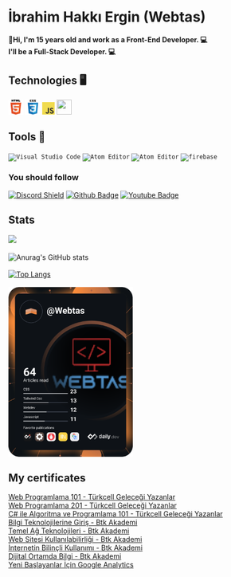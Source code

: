 # İbrahim Hakkı Ergin (Webtas)
**👋Hi, I'm 15 years old and work as a Front-End Developer. 💻<br>
I'll be a Full-Stack Developer. 💻**
## Technologies 🖥️
<code><img  width="30" height= "30" src="https://raw.githubusercontent.com/github/explore/80688e429a7d4ef2fca1e82350fe8e3517d3494d/topics/html/html.png"></code>
<code><img width= "30" height= "30" src="https://raw.githubusercontent.com/github/explore/80688e429a7d4ef2fca1e82350fe8e3517d3494d/topics/css/css.png"></code>
<code><img width= "25" height= "25" src="https://raw.githubusercontent.com/github/explore/80688e429a7d4ef2fca1e82350fe8e3517d3494d/topics/javascript/javascript.png"></code>
<code><img width= "30" height= "30" src="https://cdn.discordapp.com/attachments/781399912751038464/922958562123186176/1_5QD8DKhOjRe-gcYjozlLNQ-removebg-preview.png"></code>
## Tools 🧰
<code><img  alt="Visual Studio Code" width= "25" height= "25" src="https://cdn.icon-icons.com/icons2/2107/PNG/512/file_type_vscode_icon_130084.png"></code>
<code><img alt="Atom Editor"  width= "25" height= "25" src="https://cdn.discordapp.com/attachments/781399912751038464/911342236027985920/kisspng-atom-source-code-editor-text-editor-sublime-text-e-5b136f3de9bfc0.0257497515280003179574.png"></code>
<code><img alt="Atom Editor"  width= "25" height= "25" src="https://media.discordapp.net/attachments/781399912751038464/911344873750286386/B2I33n0iBujqXPO1xpgUeYmQNK9y3M7wd1W-Njlua6jNgfp1vF0VPCSOV61CCpWw-mo.png"></code>
<code><img src="https://img.icons8.com/color/48/000000/firebase.png" alt = "firebase" width= "28" height= "28"/></code>
### You should follow
[![Discord Shield](https://discordapp.com/api/guilds/502876029845766145/widget.png?style=shield)](https://discord.gg/dvFbf9y969)
[![Github Badge](https://img.shields.io/github/followers/06ergin06?style=social)](https://github.com/06ergin06)
[![Youtube Badge](https://img.shields.io/youtube/channel/subscribers/UCnu8zBv-6nGXLlxgsBYmksQ?style=social)](https://www.youtube.com/channel/UCnu8zBv-6nGXLlxgsBYmksQ/featured)
## Stats
![](https://komarev.com/ghpvc/?username=06ergin06&color=green)<br><br>
![Anurag's GitHub stats](https://github-readme-stats.vercel.app/api?username=06ergin06&show_icons=true&theme=dark)
<br><br>
[![Top Langs](https://github-readme-stats.vercel.app/api/top-langs/?username=06ergin06&layout=compact&theme=dark)](https://github.com/anuraghazra/github-readme-stats)<br><br>
<a href="https://app.daily.dev/Webtas"><img src="https://github.com/06ergin06/06ergin06/blob/main/devcard.svg" align = "center" width="250" alt="Ibrahim Hakki Ergin's Dev Card"/></a>
## My certificates
[Web Programlama 101 - Türkcell Geleceği Yazanlar](https://gelecegiyazanlar.turkcell.com.tr/kisi/belge/ibrahimh.ergin/Web%20Programlama/101) <br>
[Web Programlama 201 - Türkcell Geleceği Yazanlar](https://gelecegiyazanlar.turkcell.com.tr/kisi/belge/ibrahimh.ergin/Web%20Programlama/201) <br>
[C# ile Algoritma ve Programlama 101 - Türkcell Geleceği Yazanlar](https://gelecegiyazanlar.turkcell.com.tr/kisi/belge/ibrahimh.ergin/C%20Sharp%20ile%20Algoritma%20ve%20Programlama/101) <br>
[Bilgi Teknolojilerine Giriş - Btk Akademi](https://github.com/06ergin06/06ergin06/blob/main/Bilgi_Teknolojilerine_Giri__Sertifika%20(1).pdf) <br>
[Temel Ağ Teknolojileri - Btk Akademi](https://github.com/06ergin06/06ergin06/blob/main/Temel_A__Teknolojileri_Sertifika.pdf) <br>
[Web Sitesi Kullanılabilirliği - Btk Akademi](https://github.com/06ergin06/06ergin06/blob/main/Web_Sitesi_Kullan_labilirli_i_Sertifika.pdf) <br>
[İnternetin Bilinçli Kullanımı - Btk Akademi](https://github.com/06ergin06/06ergin06/blob/main/_nternetin_Bilin%C3%A7li_Kullan_m__Sertifika.pdf) <br>
[Dijital Ortamda Bilgi - Btk Akademi](https://github.com/06ergin06/06ergin06/blob/main/Dijital_Ortamda_Bilgi_Sertifika.pdf) <br>
[Yeni Başlayanlar İçin Google Analytics](https://analytics.google.com/analytics/academy/certificate/AJ5uYJAvQialymr0zgt2wQ) <br>
